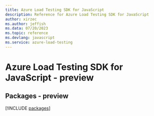 ```yaml
---
title: Azure Load Testing SDK for JavaScript
description: Reference for Azure Load Testing SDK for JavaScript
author: xirzec
ms.author: jeffish
ms.data: 07/20/2023
ms.topic: reference
ms.devlang: javascript
ms.service: azure-load-testing
---
```

# Azure Load Testing SDK for JavaScript - preview
## Packages - preview
[!INCLUDE [packages](load-testing-index.md)]